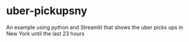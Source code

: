 # uber-pickupsny
An example using python and Streamlit that shows the uber picks ups in New York until the last 23 hours
